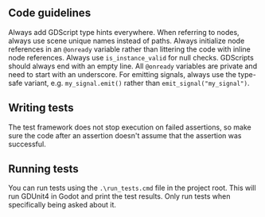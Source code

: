 ﻿
## Code guidelines
Always add GDScript type hints everywhere. When referring to nodes, always use scene unique names instead of paths. Always initialize node references in an `@onready` variable rather than littering the code with inline node references. Always use `is_instance_valid` for null checks. GDScripts should always end with an empty line. All `@onready` variables are private and need to start with an underscore. For emitting signals, always use the type-safe variant, e.g. `my_signal.emit()` rather than `emit_signal("my_signal")`.

## Writing tests
The test framework does not stop execution on failed assertions, so make sure the code after an assertion doesn't assume that the assertion was successful.

## Running tests
You can run tests using the `.\run_tests.cmd` file in the project root. This will run GDUnit4 in Godot and print the test results. Only run tests when specifically being asked about it.